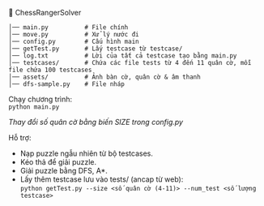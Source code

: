 📂 ChessRangerSolver  
```
│── main.py          # File chính
│── move.py          # Xử lý nước đi  
│── config.py        # Cấu hình main  
│── getTest.py       # Lấy testcase từ testcase/  
│── log.txt          # Lời của tất cả testcase tạo bằng main.py  
│── testcases/       # Chứa các file tests từ 4 đến 11 quân cờ, mỗi file chứa 100 testcases  
│── assets/          # Ảnh bàn cờ, quân cờ & âm thanh  
│── dfs-sample.py    # File nháp  

  ```
Chạy chương trình:  
`python main.py`  
  
*Thay đổi số quân cờ bằng biến SIZE trong config.py*
  
Hỗ trợ:  
- Nạp puzzle ngẫu nhiên từ bộ testcases.
- Kéo thả để giải puzzle.
- Giải puzzle bằng DFS, A*.
- Lấy thêm testcase lưu vào tests/ (ancap từ web):     
   `python getTest.py --size <số quân cờ (4-11)> --num_test <số lượng testcase>`

